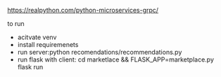 https://realpython.com/python-microservices-grpc/

to run 
* acitvate venv
* install requiremenets
* run server:python recomendations/recommendations.py
* run flask with client: cd marketlace && FLASK_APP=marketplace.py flask run